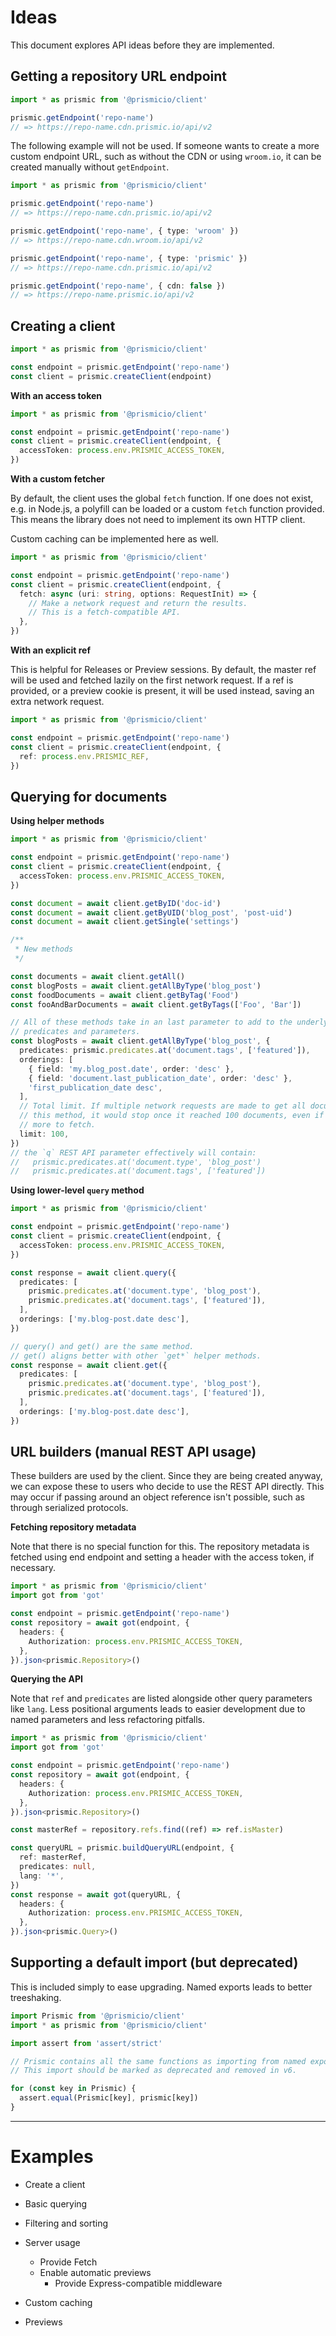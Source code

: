 # Ideas

This document explores API ideas before they are implemented.

## Getting a repository URL endpoint

```typescript
import * as prismic from '@prismicio/client'

prismic.getEndpoint('repo-name')
// => https://repo-name.cdn.prismic.io/api/v2
```

The following example will not be used. If someone wants to create a more custom
endpoint URL, such as without the CDN or using `wroom.io`, it can be created
manually without `getEndpoint`.

```typescript
import * as prismic from '@prismicio/client'

prismic.getEndpoint('repo-name')
// => https://repo-name.cdn.prismic.io/api/v2

prismic.getEndpoint('repo-name', { type: 'wroom' })
// => https://repo-name.cdn.wroom.io/api/v2

prismic.getEndpoint('repo-name', { type: 'prismic' })
// => https://repo-name.cdn.prismic.io/api/v2

prismic.getEndpoint('repo-name', { cdn: false })
// => https://repo-name.prismic.io/api/v2
```

## Creating a client

```typescript
import * as prismic from '@prismicio/client'

const endpoint = prismic.getEndpoint('repo-name')
const client = prismic.createClient(endpoint)
```

**With an access token**

```typescript
import * as prismic from '@prismicio/client'

const endpoint = prismic.getEndpoint('repo-name')
const client = prismic.createClient(endpoint, {
  accessToken: process.env.PRISMIC_ACCESS_TOKEN,
})
```

**With a custom fetcher**

By default, the client uses the global `fetch` function. If one does not exist,
e.g. in Node.js, a polyfill can be loaded or a custom `fetch` function provided.
This means the library does not need to implement its own HTTP client.

Custom caching can be implemented here as well.

```typescript
import * as prismic from '@prismicio/client'

const endpoint = prismic.getEndpoint('repo-name')
const client = prismic.createClient(endpoint, {
  fetch: async (uri: string, options: RequestInit) => {
    // Make a network request and return the results.
    // This is a fetch-compatible API.
  },
})
```

**With an explicit ref**

This is helpful for Releases or Preview sessions. By default, the master ref
will be used and fetched lazily on the first network request. If a ref is
provided, or a preview cookie is present, it will be used instead, saving an
extra network request.

```typescript
import * as prismic from '@prismicio/client'

const endpoint = prismic.getEndpoint('repo-name')
const client = prismic.createClient(endpoint, {
  ref: process.env.PRISMIC_REF,
})
```

## Querying for documents

**Using helper methods**

```typescript
import * as prismic from '@prismicio/client'

const endpoint = prismic.getEndpoint('repo-name')
const client = prismic.createClient(endpoint, {
  accessToken: process.env.PRISMIC_ACCESS_TOKEN,
})

const document = await client.getByID('doc-id')
const document = await client.getByUID('blog_post', 'post-uid')
const document = await client.getSingle('settings')

/**
 * New methods
 */

const documents = await client.getAll()
const blogPosts = await client.getAllByType('blog_post')
const foodDocuments = await client.getByTag('Food')
const fooAndBarDocuments = await client.getByTags(['Foo', 'Bar'])

// All of these methods take in an last parameter to add to the underlying
// predicates and parameters.
const blogPosts = await client.getAllByType('blog_post', {
  predicates: prismic.predicates.at('document.tags', ['featured']),
  orderings: [
    { field: 'my.blog_post.date', order: 'desc' },
    { field: 'document.last_publication_date', order: 'desc' },
    'first_publication_date desc',
  ],
  // Total limit. If multiple network requests are made to get all documents in
  // this method, it would stop once it reached 100 documents, even if there are
  // more to fetch.
  limit: 100,
})
// the `q` REST API parameter effectively will contain:
//   prismic.predicates.at('document.type', 'blog_post')
//   prismic.predicates.at('document.tags', ['featured'])
```

**Using lower-level `query` method**

```typescript
import * as prismic from '@prismicio/client'

const endpoint = prismic.getEndpoint('repo-name')
const client = prismic.createClient(endpoint, {
  accessToken: process.env.PRISMIC_ACCESS_TOKEN,
})

const response = await client.query({
  predicates: [
    prismic.predicates.at('document.type', 'blog_post'),
    prismic.predicates.at('document.tags', ['featured']),
  ],
  orderings: ['my.blog-post.date desc'],
})

// query() and get() are the same method.
// get() aligns better with other `get*` helper methods.
const response = await client.get({
  predicates: [
    prismic.predicates.at('document.type', 'blog_post'),
    prismic.predicates.at('document.tags', ['featured']),
  ],
  orderings: ['my.blog-post.date desc'],
})
```

## URL builders (manual REST API usage)

These builders are used by the client. Since they are being created anyway, we
can expose these to users who decide to use the REST API directly. This may
occur if passing around an object reference isn't possible, such as through
serialized protocols.

**Fetching repository metadata**

Note that there is no special function for this. The repository metadata is
fetched using end endpoint and setting a header with the access token, if
necessary.

```typescript
import * as prismic from '@prismicio/client'
import got from 'got'

const endpoint = prismic.getEndpoint('repo-name')
const repository = await got(endpoint, {
  headers: {
    Authorization: process.env.PRISMIC_ACCESS_TOKEN,
  },
}).json<prismic.Repository>()
```

**Querying the API**

Note that `ref` and `predicates` are listed alongside other query parameters
like `lang`. Less positional arguments leads to easier development due to named
parameters and less refactoring pitfalls.

```typescript
import * as prismic from '@prismicio/client'
import got from 'got'

const endpoint = prismic.getEndpoint('repo-name')
const repository = await got(endpoint, {
  headers: {
    Authorization: process.env.PRISMIC_ACCESS_TOKEN,
  },
}).json<prismic.Repository>()

const masterRef = repository.refs.find((ref) => ref.isMaster)

const queryURL = prismic.buildQueryURL(endpoint, {
  ref: masterRef,
  predicates: null,
  lang: '*',
})
const response = await got(queryURL, {
  headers: {
    Authorization: process.env.PRISMIC_ACCESS_TOKEN,
  },
}).json<prismic.Query>()
```

## Supporting a default import (but deprecated)

This is included simply to ease upgrading. Named exports leads to better
treeshaking.

```typescript
import Prismic from '@prismicio/client'
import * as prismic from '@prismicio/client'

import assert from 'assert/strict'

// Prismic contains all the same functions as importing from named exports.
// This import should be marked as deprecated and removed in v6.

for (const key in Prismic) {
  assert.equal(Prismic[key], prismic[key])
}
```

---

# Examples

- Create a client

- Basic querying

- Filtering and sorting

- Server usage

  - Provide Fetch
  - Enable automatic previews
    - Provide Express-compatible middleware

- Custom caching

- Previews
